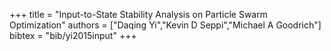 +++
title =  "Input-to-State Stability Analysis on Particle Swarm Optimization"
authors = ["Daqing Yi","Kevin D Seppi","Michael A Goodrich"]
bibtex = "bib/yi2015input"
+++
